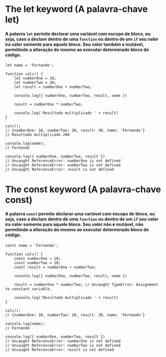 # The let keyword (A palavra-chave let)

#### A palavra `let` permite declarar uma variável com escopo de bloco, ou seja, caso a declare dentro de uma `function` ou dentro de um `if` seu valor ira valer somente para aquele bloco. Seu valor também e mutável, permitindo a alteração do mesmo ao executar determinado bloco de código.

```
let name = 'Fernando';

function calc() {
    let numberOne = 10;
    let numberTwo = 20;
    let result = numberOne + numberTwo;

    console.log({ numberOne, numberTwo, result, name })

    result = numberOne * numberTwo;

    console.log('Resultado multiplicado ' + result)
}

calc();
// {numberOne: 10, numberTwo: 20, result: 30, name: 'Fernando'}
// Resultado multiplicado 200

console.log(name);
// Fernando

console.log({ numberOne, numberTwo, result })
// Uncaught ReferenceError: numberOne is not defined
// Uncaught ReferenceError: numberTwo is not defined
// Uncaught ReferenceError: result is not defined
```

# The const keyword (A palavra-chave const)
#### A palavra `const` permite declarar uma variável com escopo de bloco, ou seja, caso a declare dentro de uma `function` ou dentro de um `if` seu valor ira valer somente para aquele bloco. Seu valor não e mutável, não permitindo a alteração do mesmo ao executar determinado bloco de código.

```
const name = 'Fernando';

function calc() {
    const numberOne = 10;
    const numberTwo = 20;
    const result = numberOne + numberTwo;

    console.log({ numberOne, numberTwo, result, name })

    result = numberOne * numberTwo; // Uncaught TypeError: Assignment to constant variable.

    console.log('Resultado multiplicado ' + result)
}

calc();
// {numberOne: 10, numberTwo: 20, result: 30, name: 'Fernando'}

console.log(name);
// Fernando

console.log({ numberOne, numberTwo, result })
// Uncaught ReferenceError: numberOne is not defined
// Uncaught ReferenceError: numberTwo is not defined
// Uncaught ReferenceError: result is not defined
```
